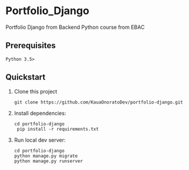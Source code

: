 # Portfolio_Django

Portfolio Django from Backend Python course from EBAC

## Prerequisites

```
Python 3.5>

```

## Quickstart

1. Clone this project

   ```shell
   git clone https://github.com/KauaOnoratoDev/portfolio-django.git
   ```

2. Install dependencies:

   ```shell
   cd portfolio-django
    pip install -r requirements.txt
   ```

3. Run local dev server:

   ```shell
   cd portfolio-django
   python manage.py migrate
   python manage.py runserver
   ```
